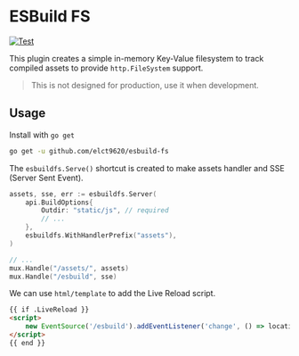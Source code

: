 ESBuild FS
===
[![Test](https://github.com/elct9620/esbuild-fs/actions/workflows/test.yml/badge.svg)](https://github.com/elct9620/esbuild-fs/actions/workflows/test.yml)

This plugin creates a simple in-memory Key-Value filesystem to track compiled assets to provide `http.FileSystem` support.

> This is not designed for production, use it when development.

## Usage

Install with `go get`

```bash
go get -u github.com/elct9620/esbuild-fs
```

The `esbuildfs.Serve()` shortcut is created to make assets handler and SSE (Server Sent Event).

```go
assets, sse, err := esbuildfs.Server(
    api.BuildOptions{
        Outdir: "static/js", // required
        // ...
    },
    esbuildfs.WithHandlerPrefix("assets"),
)

// ...
mux.Handle("/assets/", assets)
mux.Handle("/esbuild", sse)
```

We can use `html/template` to add the Live Reload script.

```html
{{ if .LiveReload }}
<script>
    new EventSource('/esbuild').addEventListener('change', () => location.reload())
</script>
{{ end }}
```
